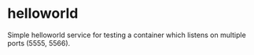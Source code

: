 # helloworld

Simple helloworld service for testing a container which listens on multiple
ports (5555, 5566).
